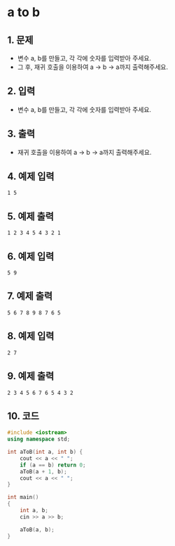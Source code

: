 # a to b #

## 1. 문제
- 변수 a, b를 만들고, 각 각에 숫자를 입력받아 주세요.
- 그 후, 재귀 호출을 이용하여 a -> b -> a까지 출력해주세요.

## 2. 입력
- 변수 a, b를 만들고, 각 각에 숫자를 입력받아 주세요.

## 3. 출력
- 재귀 호출을 이용하여 a -> b -> a까지 출력해주세요.

## 4. 예제 입력
```
1 5
```

## 5. 예제 출력
```
1 2 3 4 5 4 3 2 1
```

## 6. 예제 입력

```
5 9
```

## 7. 예제 출력

```
5 6 7 8 9 8 7 6 5
```

## 8. 예제 입력

```
2 7
```

## 9. 예제 출력

```
2 3 4 5 6 7 6 5 4 3 2
```

## 10. 코드

```c++
#include <iostream>
using namespace std;

int aToB(int a, int b) {
    cout << a << " ";
    if (a == b) return 0;
    aToB(a + 1, b);
    cout << a << " ";
}

int main()
{
    int a, b;
    cin >> a >> b;

    aToB(a, b);
}
```
